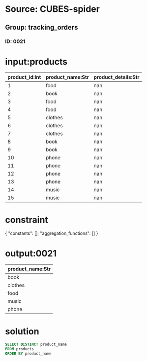 # Source: CUBES-spider
## Group: tracking_orders
### ID: 0021

# input:products

| product_id:Int | product_name:Str | product_details:Str |
|---|---|---|
| 1 | food | nan |
| 2 | book | nan |
| 3 | food | nan |
| 4 | food | nan |
| 5 | clothes | nan |
| 6 | clothes | nan |
| 7 | clothes | nan |
| 8 | book | nan |
| 9 | book | nan |
| 10 | phone | nan |
| 11 | phone | nan |
| 12 | phone | nan |
| 13 | phone | nan |
| 14 | music | nan |
| 15 | music | nan |

# constraint

{
  "constants": [],
  "aggregation_functions": []
}

# output:0021

| product_name:Str |
|---|
| book |
| clothes |
| food |
| music |
| phone |

# solution

```sql
SELECT DISTINCT product_name
FROM products
ORDER BY product_name
```
